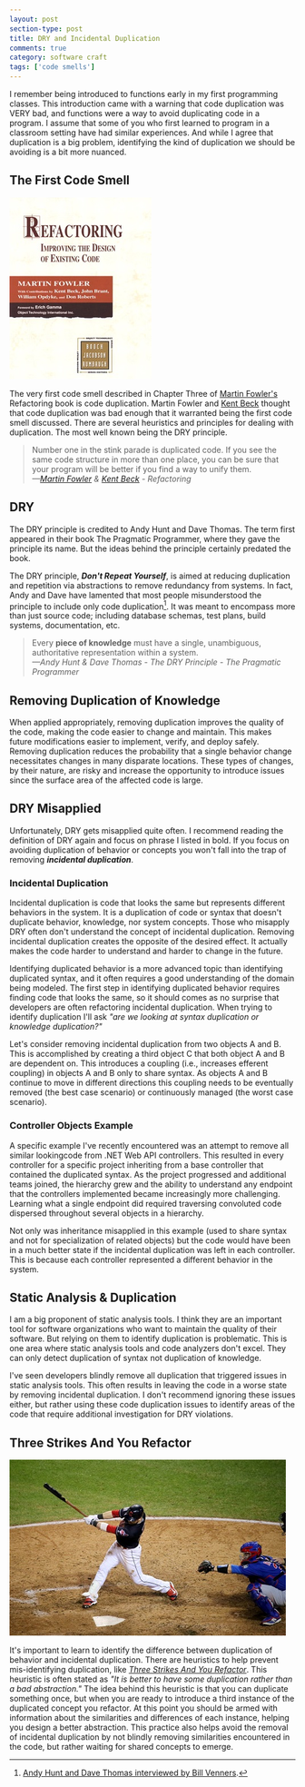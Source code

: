 ```yaml
---
layout: post
section-type: post
title: DRY and Incidental Duplication
comments: true
category: software craft
tags: ['code smells']
---
```


I remember being introduced to functions early in my first programming classes. This introduction came with a warning that code duplication was VERY bad, and functions were a way to avoid duplicating code in a program. I assume that some of you who first learned to program in a classroom setting have had similar experiences. And while I agree that duplication is a big problem, identifying the kind of duplication we should be avoiding is a bit more nuanced.

## The First Code Smell

<img src="/img/refactoring-book-small.jpg" class="img-responsive float-left" style="display:inline" />

The very first code smell described in Chapter Three of [Martin Fowler's](http://www.martinfowler.com) Refactoring book is code duplication. Martin Fowler and [Kent Beck](https://www.twitter.com/kentbeck) thought that code duplication was bad enough that it warranted being the first code smell discussed. There are several heuristics and principles for dealing with duplication. The most well known being the DRY principle. 

> Number one in the stink parade is duplicated code. If you see the same code structure in more than one place, you can be sure that your program will be better if you find a way to unify them.  
> _&mdash;[Martin Fowler](http://www.martinfowler.com) & [Kent Beck](https://www.twitter.com/kentbeck) - Refactoring_  

## DRY

The DRY principle is credited to Andy Hunt and Dave Thomas. The term first appeared in their book The Pragmatic Programmer, where they gave the principle its name. But the ideas behind the principle certainly predated the book. 

The DRY principle, **_Don't Repeat Yourself_**, is aimed at reducing duplication and repetition via abstractions to remove redundancy from systems. In fact, Andy and Dave have lamented that most people misunderstood the principle to include only code duplication[^1]. It was meant to encompass more than just source code; including database schemas, test plans, build systems, documentation, etc.

> Every **piece of knowledge** must have a single, unambiguous, authoritative representation within a system.   
> _&mdash;Andy Hunt & Dave Thomas - The DRY Principle - The Pragmatic Programmer_  

## Removing Duplication of Knowledge

When applied appropriately, removing duplication improves the quality of the code, making the code easier to change and maintain. This makes future modifications easier to implement, verify, and deploy safely. Removing duplication reduces the probability that a single behavior change necessitates changes in many disparate locations. These types of changes, by their nature, are risky and increase the opportunity to introduce issues since the surface area of the affected code is large.  

## DRY Misapplied

Unfortunately, DRY gets misapplied quite often. I recommend reading the definition of DRY again and focus on phrase I listed in bold. If you focus on avoiding duplication of behavior or concepts you won't fall into the trap of removing **_incidental duplication_**.

### Incidental Duplication 

Incidental duplication is code that looks the same but represents different behaviors in the system. It is a duplication of code or syntax  that doesn't duplicate behavior, knowledge, nor system concepts. Those who misapply DRY often don't understand the concept of incidental duplication. Removing incidental duplication creates the opposite of the desired effect. It actually makes the code harder to understand and harder to change in the future. 

Identifying duplicated behavior is a more advanced topic than identifying duplicated syntax, and it often requires a good understanding of the domain being modeled. The first step in identifying duplicated behavior requires finding code that looks the same, so it should comes as no surprise that developers are often refactoring incidental duplication. When trying to identify duplication I'll ask _"are we looking at syntax duplication or knowledge duplication?"_  

Let's consider removing incidental duplication from two objects A and B. This is accomplished by creating a third object C that both object A and B are dependent on. This introduces a coupling (i.e., increases efferent coupling) in objects A and B only to share syntax. As objects A and B continue to move in different directions this coupling needs to be eventually removed (the best case scenario) or continuously managed (the worst case scenario). 

### Controller Objects Example

A specific example I've recently encountered was an attempt to remove all similar lookingcode from .NET Web API controllers. This resulted in every controller for a specific project inheriting from a base controller that contained the duplicated syntax. As the project progressed and additional teams joined, the hierarchy grew and the ability to understand any endpoint that the controllers implemented became increasingly more challenging. Learning what a single endpoint did required traversing convoluted code dispersed throughout several objects in a hierarchy.

Not only was inheritance misapplied in this example (used to share syntax and not for specialization of related objects) but the code would have been in a much better state if the incidental duplication was left in each controller. This is because each controller represented a different behavior in the system. 

## Static Analysis & Duplication
I am a big proponent of static analysis tools. I think they are an important tool for software organizations who want to maintain the quality of their software. But relying on them to identify duplication is problematic. This is one area where static analysis tools and code analyzers don't excel. They can only detect duplication of syntax not duplication of knowledge. 

I've seen developers blindly remove all duplication that triggered issues in static analysis tools. This often results in leaving the code in a worse state by removing incidental duplication. I don't recommend ignoring these issues either, but rather using these code duplication issues to identify areas of the code that require additional investigation for DRY violations.  

## Three Strikes And You Refactor
<img src="/img/strike-three-small.jpg" class="img-responsive float-left" style="display:inline" />

It's important to learn to identify the difference between duplication of behavior and incidental duplication. There are heuristics to help prevent mis-identifying duplication, like _[Three Strikes And You Refactor](http://wiki.c2.com/?ThreeStrikesAndYouRefactor)_. This heuristic is often stated as _"It is better to have some duplication rather than a bad abstraction."_ The idea behind this heuristic is that you can duplicate something once, but when you are ready to introduce a third instance of the duplicated concept you refactor. At this point you should be armed with information about the similarities and differences of each instance, helping you design a better abstraction. This practice also helps avoid the removal of incidental duplication by not blindly removing similarities encountered in the code, but rather waiting for shared concepts to emerge.  

[^1]: [Andy Hunt and Dave Thomas interviewed by Bill Venners](https://www.artima.com/intv/dry.html).
